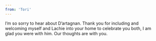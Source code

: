 ```yaml
---
from: 'Tori'
---
```


I’m so sorry to hear about D’artagnan. Thank you for including and welcoming myself and Lachie into your home to celebrate you both, I am glad you were with him. Our thoughts are with you.